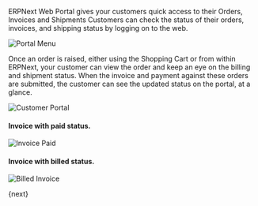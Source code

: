 ERPNext Web Portal gives your customers quick access to their Orders, Invoices
and Shipments Customers can check the status of their orders, invoices, and
shipping status by logging on to the web.

![Portal Menu](/assets/manual_erpnext_com/old_images/erpnext/portal-menu.png)

Once an order is raised, either using the Shopping Cart or from within
ERPNext, your customer can view the order and keep an eye on the billing and
shipment status. When the invoice and payment against these orders are
submitted, the customer can see the updated status on the portal, at a glance.

![Customer Portal](/assets/manual_erpnext_com/old_images/erpnext/customer-portal-orders-1.png)

#### Invoice with paid status.

![Invoice Paid](/assets/manual_erpnext_com/old_images/erpnext/portal-invoice-paid.png)

#### Invoice with billed status.

![Billed Invoice](/assets/manual_erpnext_com/old_images/erpnext/portal-order-billed.png)

{next}
